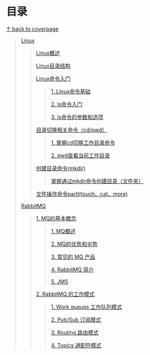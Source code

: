 # 目录

[↑ back to  coverpage](/) 

> [Linux](Linux/Linux.md) 
>
> > [Linux概述](Linux/Linux?id=linux概述) 
> >
> > [Linux目录结构](Linux/Linux?id=linux目录结构) 
> >
> > [Linux命令入门](Linux/Linux?id=linux命令入门) 
> >
> > > [1. Linux命令基础](Linux/Linux?id=_1-linux命令基础) 
> > >
> > >  [2. ls命令入门](Linux/Linux?id=_2-ls命令入门) 
> > >
> > > [3. ls命令的参数和选项](Linux/Linux?id=_3-ls命令的参数和选项) 
> >
> > [目录切换相关命令（cd/pwd）]( Linux/Linux?id=目录切换相关命令（cdpwd）) 
> >
> > > [1. 掌握cd切换工作目录命令](Linux/Linux?id=_1-掌握cd切换工作目录命令) 
> > >
> > > [2. pwd查看当前工作目录](Linux/Linux?id=_2-pwd查看当前工作目录) 
> >
> > [创建目录命令(mkdir)](Linux/Linux?id=创建目录命令mkdir) 
> >
> > > [掌握通过mkdir命令创建目录（文件夹）](Linux/Linux?id=掌握通过mkdir命令创建目录（文件夹）) 
> >
> > [文件操作命令partl(touch、cat、more)](Linux/Linux?id=文件操作命令partltouch、cat、more) 
>
> [RabbitMQ](rabbitmq/RabbitMQ.md) 
>
> > [1. MQ的基本概念](rabbitmq/RabbitMQ?id=_1-mq的基本概念) 
> >
> > > [1. MQ概述](rabbitmq/RabbitMQ?id=_1-mq概述) 
> > >
> > > [2. MQ的优势和劣势](rabbitmq/RabbitMQ?id=_2-mq的优势和劣势) 
> > >
> > > [3. 常见的 MQ 产品](rabbitmq/RabbitMQ?id=_3-常见的-mq-产品) 
> > >
> > > [4. RabbitMQ 简介](rabbitmq/RabbitMQ?id=_4-rabbitmq-简介) 
> > >
> > > [5. JMS](rabbitmq/RabbitMQ?id=_5-jms) 
> >
> > [2. RabbitMQ 的工作模式](rabbitmq/RabbitMQ?id=_2-rabbitmq-的工作模式) 
> >
> > > [1. Work queues 工作队列模式](rabbitmq/RabbitMQ?id=_1-work-queues-工作队列模式) 
> > >
> > > [2. Pub/Sub 订阅模式](rabbitmq/RabbitMQ?id=_2-pubsub-订阅模式) 
> > >
> > > [3. Routing 路由模式](rabbitmq/RabbitMQ?id=_3-routing-路由模式) 
> > >
> > > [4. Topics 通配符模式](rabbitmq/RabbitMQ?id=_4-topics-通配符模式) 

